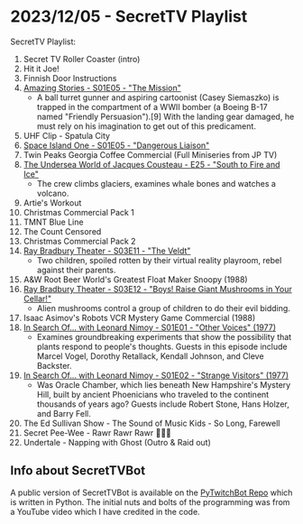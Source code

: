 # 2023/12/05 - SecretTV Playlist

SecretTV Playlist:
1. Secret TV Roller Coaster (intro)
2. Hit it Joe!
3. Finnish Door Instructions
4. [Amazing Stories - S01E05 - "The Mission"](https://en.wikipedia.org/wiki/Amazing_Stories_(1985_TV_series)#Season_1_(1985%E2%80%9386))
   - A ball turret gunner and aspiring cartoonist (Casey Siemaszko) is trapped in the compartment of a WWII bomber (a Boeing B-17 named "Friendly Persuasion").[9] With the landing gear damaged, he must rely on his imagination to get out of this predicament. 
5. UHF Clip - Spatula City
6. [Space Island One - S01E05 - "Dangerous Liaison"](https://en.wikipedia.org/wiki/Space_Island_One)
7. Twin Peaks Georgia Coffee Commercial (Full Miniseries from JP TV)
8. [The Undersea World of Jacques Cousteau - E25 - "South to Fire and Ice"](https://en.wikipedia.org/wiki/The_Undersea_World_of_Jacques_Cousteau)
   -   The crew climbs glaciers, examines whale bones and watches a volcano.
9. Artie's Workout
10. Christmas Commercial Pack 1
11. TMNT Blue Line
12. The Count Censored
13. Christmas Commercial Pack 2
14. [Ray Bradbury Theater - S03E11 - "The Veldt"](https://en.wikipedia.org/wiki/List_of_Ray_Bradbury_Theater_episodes#Season_3_(1989))
    - Two children, spoiled rotten by their virtual reality playroom, rebel against their parents.
15. A&W Root Beer World's Greatest Float Maker Snoopy (1988)
16. [Ray Bradbury Theater - S03E12 - "Boys! Raise Giant Mushrooms in Your Cellar!"](https://en.wikipedia.org/wiki/List_of_Ray_Bradbury_Theater_episodes#Season_3_(1989))
    - Alien mushrooms control a group of children to do their evil bidding.
17. Isaac Asimov's Robots VCR Mystery Game Commercial (1988)
18. [In Search Of... with Leonard Nimoy - S01E01 - "Other Voices" (1977)](https://en.wikipedia.org/wiki/In_Search_of..._(TV_series)#Season_1_(1977))
    - Examines groundbreaking experiments that show the possibility that plants respond to people's thoughts. Guests in this episode include Marcel Vogel, Dorothy Retallack, Kendall Johnson, and Cleve Backster.
19. [In Search Of... with Leonard Nimoy - S01E02 - "Strange Visitors" (1977)](https://en.wikipedia.org/wiki/In_Search_of..._(TV_series)#Season_1_(1977))
    - Was Oracle Chamber, which lies beneath New Hampshire's Mystery Hill, built by ancient Phoenicians who traveled to the continent thousands of years ago? Guests include Robert Stone, Hans Holzer, and Barry Fell.
20. The Ed Sullivan Show - The Sound of Music Kids - So Long, Farewell
21. Secret Pee-Wee - Rawr Rawr Rawr 🐊🐊🐊
22. Undertale - Napping with Ghost (Outro & Raid out)


## Info about SecretTVBot

A public version of SecretTVBot is available on the [PyTwitchBot Repo](https://github.com/awbored/PyTwitchBot) which is written in Python.  The initial nuts and bolts of the programming was from a YouTube video which I have credited in the code.
